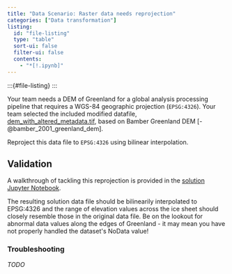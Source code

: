 ```yaml
---
title: "Data Scenario: Raster data needs reprojection"
categories: ["Data transformation"]
listing:
  id: "file-listing"
  type: "table"
  sort-ui: false
  filter-ui: false
  contents:
    - "*[!.ipynb]"
---
```


:::{#file-listing}
:::


Your team needs a DEM of Greenland for a global analysis processing pipeline
that requires a WGS-84 geographic projection (`EPSG:4326`). Your team selected
the included modified datafile,
[dem_with_altered_metadata.tif](/content/exercises/data-scenarios/raster-needs-reprojection/dem_with_altered_metadata.tif),
based on Bamber Greenland DEM [-@bamber_2001_greenland_dem].

Reproject this data file to `EPSG:4326` using bilinear interpolation.


## Validation

A walkthrough of tackling this reprojection is provided in the [solution Jupyter
Notebook](/content/exercises/data-scenarios/raster-needs-reprojection/solutions/solution.ipynb).

The resulting solution data file should be bilinearily interpolated to EPSG:4326
and the range of elevation values across the ice sheet should closely resemble
those in the original data file. Be on the lookout for abnormal data values
along the edges of Greenland - it may mean you have not properly handled the
dataset's NoData value!


### Troubleshooting

_TODO_
